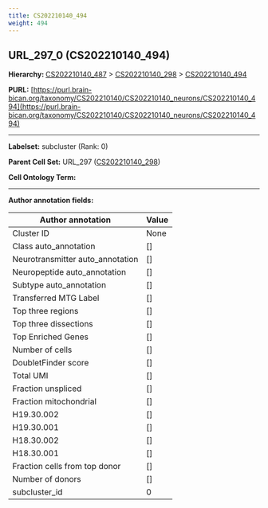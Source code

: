 ```yaml
---
title: CS202210140_494
weight: 494
---
```

## URL_297_0 (CS202210140_494)
<b>Hierarchy: </b>
[CS202210140_487](../CS202210140_487) >
[CS202210140_298](../CS202210140_298) >
[CS202210140_494](../CS202210140_494)

**PURL:** [https://purl.brain-bican.org/taxonomy/CS202210140/CS202210140_neurons/CS202210140_494](https://purl.brain-bican.org/taxonomy/CS202210140/CS202210140_neurons/CS202210140_494)

---


**Labelset:** subcluster (Rank: 0)

**Parent Cell Set:** URL_297 ([CS202210140_298](../CS202210140_298))



**Cell Ontology Term:** 

[MARKER GENES.]: #


---

[TRANSFERRED ANNOTATIONS.]: #


[AUTHOR ANNOTATION FIELDS.]: #


**Author annotation fields:**

| Author annotation | Value |
|-------------------|-------|
|Cluster ID|None|
|Class auto_annotation|[]|
|Neurotransmitter auto_annotation|[]|
|Neuropeptide auto_annotation|[]|
|Subtype auto_annotation|[]|
|Transferred MTG Label|[]|
|Top three regions|[]|
|Top three dissections|[]|
|Top Enriched Genes|[]|
|Number of cells|[]|
|DoubletFinder score|[]|
|Total UMI|[]|
|Fraction unspliced|[]|
|Fraction mitochondrial|[]|
|H19.30.002|[]|
|H19.30.001|[]|
|H18.30.002|[]|
|H18.30.001|[]|
|Fraction cells from top donor|[]|
|Number of donors|[]|
|subcluster_id|0|
